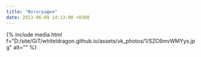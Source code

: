 ```yaml
---
title: "Фотография"
date: 2013-06-09 14:13:00 +0300
---
```



{% include media.html f="D:/site/GiT/whiteldragon.github.io/assets/vk_photos/1/SZC6mvWMYys.jpg" alt="" %}
